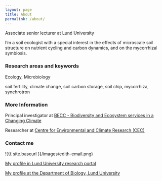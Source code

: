 ```yaml
---
layout: page
title: About
permalink: /about/
---
```


Associate senior lecturer at Lund University

I’m a soil ecologist with a special interest in the effects of microscale soil structure on nutrient cycling and carbon dynamics, and on the mycorrhizal symbiosis.


### Research areas and keywords

Ecology, Microbiology

soil fertility, climate change, soil carbon storage, soil chip, mycorrhiza, synchrotron

### More Information

Principal investigator at [BECC - Biodiversity and Ecosystem services in a Changing Climate](https://www.lunduniversity.lu.se/lucat/group/v1000616)

Researcher at [Centre for Environmental and Climate Research (CEC)](https://www.lunduniversity.lu.se/lucat/group/v1000615)

### Contact me

!({{ site.baseurl }}/images/edith-email.png)

[My profile in Lund University research portal](https://portal.research.lu.se/portal/en/persons/edith-hammer(d6a9e345-c1a1-4966-b5c4-80e38efbcc6d).html)

[My profile at the Department of Biology, Lund University](https://www.biology.lu.se/edith-hammer)
